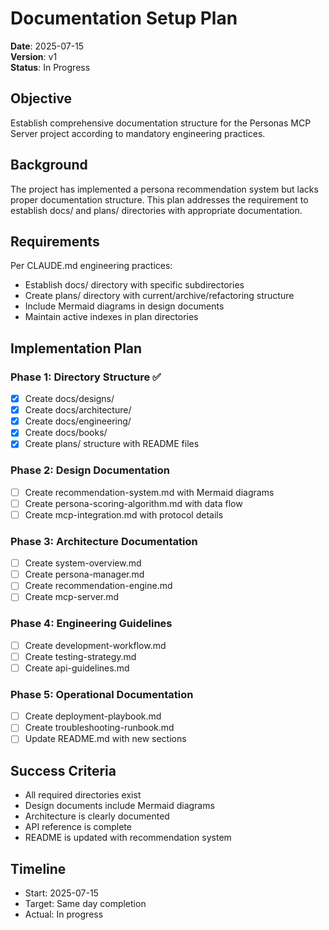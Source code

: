 # Documentation Setup Plan

**Date**: 2025-07-15  
**Version**: v1  
**Status**: In Progress

## Objective

Establish comprehensive documentation structure for the Personas MCP Server project according to mandatory engineering practices.

## Background

The project has implemented a persona recommendation system but lacks proper documentation structure. This plan addresses the requirement to establish docs/ and plans/ directories with appropriate documentation.

## Requirements

Per CLAUDE.md engineering practices:

- Establish docs/ directory with specific subdirectories
- Create plans/ directory with current/archive/refactoring structure
- Include Mermaid diagrams in design documents
- Maintain active indexes in plan directories

## Implementation Plan

### Phase 1: Directory Structure ✅

- [x] Create docs/designs/
- [x] Create docs/architecture/
- [x] Create docs/engineering/
- [x] Create docs/books/
- [x] Create plans/ structure with README files

### Phase 2: Design Documentation

- [ ] Create recommendation-system.md with Mermaid diagrams
- [ ] Create persona-scoring-algorithm.md with data flow
- [ ] Create mcp-integration.md with protocol details

### Phase 3: Architecture Documentation

- [ ] Create system-overview.md
- [ ] Create persona-manager.md
- [ ] Create recommendation-engine.md
- [ ] Create mcp-server.md

### Phase 4: Engineering Guidelines

- [ ] Create development-workflow.md
- [ ] Create testing-strategy.md
- [ ] Create api-guidelines.md

### Phase 5: Operational Documentation

- [ ] Create deployment-playbook.md
- [ ] Create troubleshooting-runbook.md
- [ ] Update README.md with new sections

## Success Criteria

- All required directories exist
- Design documents include Mermaid diagrams
- Architecture is clearly documented
- API reference is complete
- README is updated with recommendation system

## Timeline

- Start: 2025-07-15
- Target: Same day completion
- Actual: In progress

